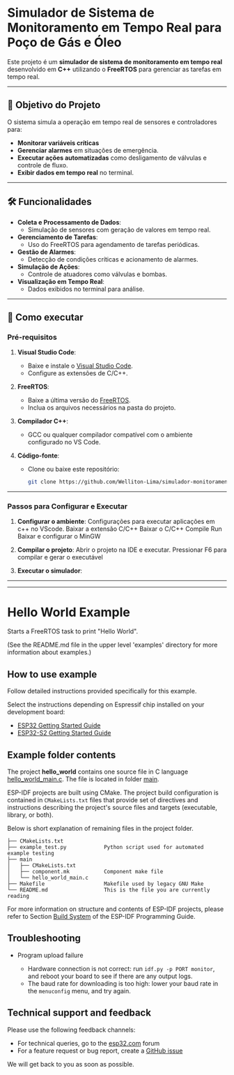 # Simulador de Sistema de Monitoramento em Tempo Real para Poço de Gás e Óleo

Este projeto é um **simulador de sistema de monitoramento em tempo real** desenvolvido em **C++** utilizando o **FreeRTOS** para gerenciar as tarefas em tempo real.

---

## 🎯 Objetivo do Projeto

O sistema simula a operação em tempo real de sensores e controladores para:
- **Monitorar variáveis críticas**
- **Gerenciar alarmes** em situações de emergência.
- **Executar ações automatizadas** como desligamento de válvulas e controle de fluxo.
- **Exibir dados em tempo real** no terminal.

---

## 🛠️ Funcionalidades

- **Coleta e Processamento de Dados**:
  - Simulação de sensores com geração de valores em tempo real.
- **Gerenciamento de Tarefas**:
  - Uso do FreeRTOS para agendamento de tarefas periódicas.
- **Gestão de Alarmes**:
  - Detecção de condições críticas e acionamento de alarmes.
- **Simulação de Ações**:
  - Controle de atuadores como válvulas e bombas.
- **Visualização em Tempo Real**:
  - Dados exibidos no terminal para análise.

---

## 🚀 Como executar

### Pré-requisitos

1. **Visual Studio Code**:
   - Baixe e instale o [Visual Studio Code](https://code.visualstudio.com/).
   - Configure as extensões de C/C++.

2. **FreeRTOS**:
   - Baixe a última versão do [FreeRTOS](https://www.freertos.org/).
   - Inclua os arquivos necessários na pasta do projeto.

3. **Compilador C++**:
   - GCC ou qualquer compilador compatível com o ambiente configurado no VS Code.

4. **Código-fonte**:
   - Clone ou baixe este repositório:
     ```bash
     git clone https://github.com/Welliton-Lima/simulador-monitoramento-poco.git
     ```

---

### Passos para Configurar e Executar

1. **Configurar o ambiente**:
   Configurações para executar aplicações em c++ no VScode.
   Baixar a extensão C/C++
   Baixar o C/C++ Compile Run
   Baixar e configurar o MinGW

3. **Compilar o projeto**:
   Abrir o projeto na IDE e executar.
   Pressionar F6 para compilar e gerar o executável
   
5. **Executar o simulador**:
---
-----------------------------------------------------------------------------------------------------------------------------------------------------------------------------------
# Hello World Example

Starts a FreeRTOS task to print "Hello World".

(See the README.md file in the upper level 'examples' directory for more information about examples.)

## How to use example

Follow detailed instructions provided specifically for this example. 

Select the instructions depending on Espressif chip installed on your development board:

- [ESP32 Getting Started Guide](https://docs.espressif.com/projects/esp-idf/en/stable/get-started/index.html)
- [ESP32-S2 Getting Started Guide](https://docs.espressif.com/projects/esp-idf/en/latest/esp32s2/get-started/index.html)


## Example folder contents

The project **hello_world** contains one source file in C language [hello_world_main.c](main/hello_world_main.c). The file is located in folder [main](main).

ESP-IDF projects are built using CMake. The project build configuration is contained in `CMakeLists.txt` files that provide set of directives and instructions describing the project's source files and targets (executable, library, or both). 

Below is short explanation of remaining files in the project folder.

```
├── CMakeLists.txt
├── example_test.py            Python script used for automated example testing
├── main
│   ├── CMakeLists.txt
│   ├── component.mk           Component make file
│   └── hello_world_main.c
├── Makefile                   Makefile used by legacy GNU Make
└── README.md                  This is the file you are currently reading
```

For more information on structure and contents of ESP-IDF projects, please refer to Section [Build System](https://docs.espressif.com/projects/esp-idf/en/latest/esp32/api-guides/build-system.html) of the ESP-IDF Programming Guide.

## Troubleshooting

* Program upload failure

    * Hardware connection is not correct: run `idf.py -p PORT monitor`, and reboot your board to see if there are any output logs.
    * The baud rate for downloading is too high: lower your baud rate in the `menuconfig` menu, and try again.

## Technical support and feedback

Please use the following feedback channels:

* For technical queries, go to the [esp32.com](https://esp32.com/) forum
* For a feature request or bug report, create a [GitHub issue](https://github.com/espressif/esp-idf/issues)

We will get back to you as soon as possible.
